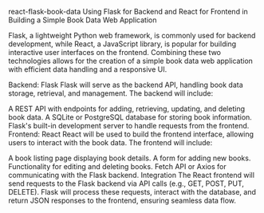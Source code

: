 react-flask-book-data
Using Flask for Backend and React for Frontend in Building a Simple Book Data Web Application

Flask, a lightweight Python web framework, is commonly used for backend development, while React, a JavaScript library, is popular for building interactive user interfaces on the frontend. Combining these two technologies allows for the creation of a simple book data web application with efficient data handling and a responsive UI.

Backend: Flask
Flask will serve as the backend API, handling book data storage, retrieval, and management. The backend will include:

A REST API with endpoints for adding, retrieving, updating, and deleting book data.
A SQLite or PostgreSQL database for storing book information.
Flask's built-in development server to handle requests from the frontend.
Frontend: React
React will be used to build the frontend interface, allowing users to interact with the book data. The frontend will include:

A book listing page displaying book details.
A form for adding new books.
Functionality for editing and deleting books.
Fetch API or Axios for communicating with the Flask backend.
Integration
The React frontend will send requests to the Flask backend via API calls (e.g., GET, POST, PUT, DELETE). Flask will process these requests, interact with the database, and return JSON responses to the frontend, ensuring seamless data flow.
